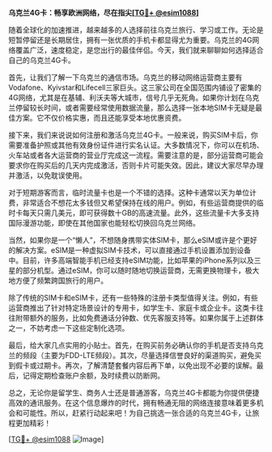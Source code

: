 **乌克兰4G卡：畅享欧洲网络，尽在指尖[[TG💪+ @esim1088](https://t.me/s/esim1088)]**

随着全球化的加速推进，越来越多的人选择前往乌克兰旅行、学习或工作。无论是短暂停留还是长期居住，拥有一张优质的手机卡都显得尤为重要。乌克兰的4G网络覆盖广泛，速度稳定，是您出行的最佳伴侣。今天，我们就来聊聊如何选择适合自己的乌克兰4G卡。

首先，让我们了解一下乌克兰的通信市场。乌克兰的移动网络运营商主要有Vodafone、Kyivstar和Lifecell三家巨头。这三家公司在全国范围内铺设了密集的4G网络，尤其是在基辅、利沃夫等大城市，信号几乎无死角。如果你计划在乌克兰停留较长时间，或者需要经常使用数据流量，那么选择一张本地SIM卡无疑是最佳方案。它不仅价格实惠，而且还能享受本地优惠资费。

接下来，我们来说说如何注册和激活乌克兰4G卡。一般来说，购买SIM卡后，你需要准备护照或其他有效身份证件进行实名认证。大多数情况下，你可以在机场、火车站或者各大运营商的营业厅完成这一流程。需要注意的是，部分运营商可能会要求你在购买后的几天内完成激活，否则卡片可能失效。因此，建议大家尽早办理并激活，以免耽误使用。

对于短期游客而言，临时流量卡也是一个不错的选择。这种卡通常以天为单位计费，非常适合不想花太多钱但又希望保持在线的用户。例如，有些运营商提供的临时卡每天只需几美元，即可获得数十GB的高速流量。此外，这些流量卡大多支持国际漫游功能，即使在其他国家也能轻松切换回乌克兰网络。

当然，如果你是一个“懒人”，不想随身携带实体SIM卡，那么eSIM或许是个更好的解决方案。eSIM是一种虚拟SIM卡技术，可以直接通过手机设置添加到设备中。目前，许多高端智能手机已经支持eSIM功能，比如苹果的iPhone系列以及三星的部分机型。通过eSIM，你可以随时随地切换运营商，无需更换物理卡，极大地方便了频繁跨国旅行的用户。

除了传统的SIM卡和eSIM卡，还有一些特殊的注册卡类型值得关注。例如，有些运营商推出了针对特定场景设计的专用卡，如学生卡、家庭卡或企业卡。这类卡往往附带额外的服务，比如免费通话分钟数、优先客服支持等。如果你属于上述群体之一，不妨考虑一下这些定制化选项。

最后，给大家几点实用的小贴士。首先，在购买前务必确认你的手机是否支持乌克兰的频段（主要为FDD-LTE频段）。其次，尽量选择信誉良好的渠道购买，避免买到假卡或过期卡。再次，了解清楚套餐内容后再下单，以免出现不必要的误解。最后，记得定期检查账户余额，及时续费以防断网。

总之，无论你是留学生、商务人士还是普通游客，乌克兰4G卡都能为你提供便捷高效的通讯服务。在这个信息爆炸的时代，拥有畅通无阻的网络连接意味着更多机会和可能性。所以，赶紧行动起来吧！为自己挑选一张合适的乌克兰4G卡，让旅程更加精彩！

[[TG💪+ @esim1088](https://t.me/s/esim1088) ![Image](https://i.postimg.cc/4NQfJmqS/Snipaste-2025-05-13-00-14-12.png)]